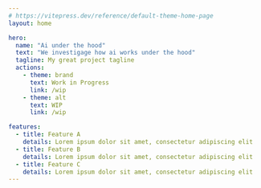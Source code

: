 ```yaml
---
# https://vitepress.dev/reference/default-theme-home-page
layout: home

hero:
  name: "Ai under the hood"
  text: "We investigage how ai works under the hood"
  tagline: My great project tagline
  actions:
    - theme: brand
      text: Work in Progress
      link: /wip
    - theme: alt
      text: WIP
      link: /wip

features:
  - title: Feature A
    details: Lorem ipsum dolor sit amet, consectetur adipiscing elit
  - title: Feature B
    details: Lorem ipsum dolor sit amet, consectetur adipiscing elit
  - title: Feature C
    details: Lorem ipsum dolor sit amet, consectetur adipiscing elit
---
```


